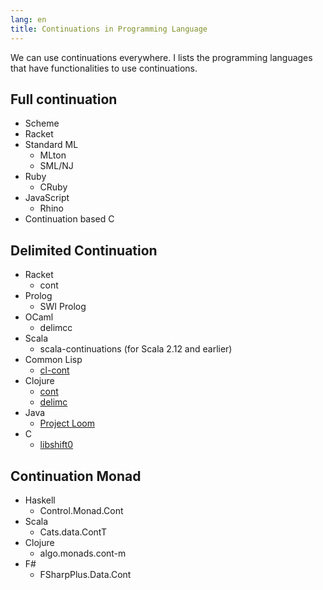 ```yaml
---
lang: en
title: Continuations in Programming Language
---
```


We can use continuations everywhere. I lists the programming languages that have functionalities to use continuations.

## Full continuation

- Scheme
- Racket
- Standard ML
  - MLton
  - SML/NJ
- Ruby
  - CRuby
- JavaScript
  - Rhino
 - Continuation based C

## Delimited Continuation

- Racket
  - cont
- Prolog
  - SWI Prolog
- OCaml
  - delimcc
- Scala
  - scala-continuations (for Scala 2.12 and earlier)
- Common Lisp
  - [cl-cont](https://common-lisp.net/project/cl-cont/)
- Clojure
  - [cont](https://clojars.org/cont)
  - [delimc](https://clojars.org/delimc)
- Java
  - [Project Loom](https://openjdk.java.net/projects/loom/)
- C
  - [libshift0](https://github.com/tilk/libshift0)

## Continuation Monad

- Haskell
  - Control.Monad.Cont
- Scala
  - Cats.data.ContT
- Clojure
  - algo.monads.cont-m
- F#
  - FSharpPlus.Data.Cont

